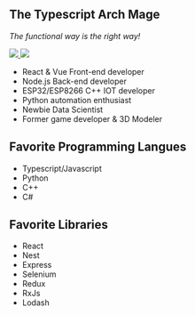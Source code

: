 ## The Typescript Arch Mage 
*The functional way is the right way!*

<a href="https://www.linkedin.com/in/akiosdev/" target="_blank"><img src="https://img.shields.io/badge/LinkedIn-0077B5?style=for-the-badge&logo=linkedin&logoColor=white" />
</a>
<a href="https://themetadeveloper.com/" target="_blank"><img src="https://img.shields.io/badge/-check%20my%20blog-darkblue?style=for-the-badge" />
</a>




- React & Vue Front-end developer
- Node.js Back-end developer
- ESP32/ESP8266 C++ IOT developer
- Python automation enthusiast 
- Newbie Data Scientist 
- Former game developer & 3D Modeler


## Favorite Programming Langues

- Typescript/Javascript
- Python
- C++
- C#

## Favorite Libraries

- React
- Nest
- Express
- Selenium
- Redux
- RxJs
- Lodash




